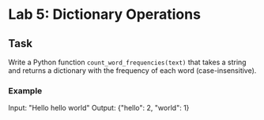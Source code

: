 # Lab 5: Dictionary Operations

## Task
Write a Python function `count_word_frequencies(text)` that takes a string and returns a dictionary with the frequency of each word (case-insensitive).

### Example
Input: "Hello hello world"
Output: {"hello": 2, "world": 1}

